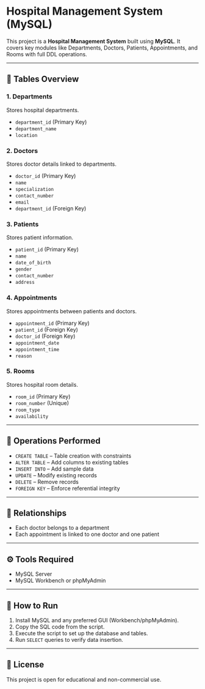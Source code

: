 # Hospital Management System (MySQL)

This project is a **Hospital Management System** built using **MySQL**. It covers key modules like Departments, Doctors, Patients, Appointments, and Rooms with full DDL operations.

---

## 📁 Tables Overview

### 1. Departments
Stores hospital departments.

- `department_id` (Primary Key)
- `department_name`
- `location`

### 2. Doctors
Stores doctor details linked to departments.

- `doctor_id` (Primary Key)
- `name`
- `specialization`
- `contact_number`
- `email`
- `department_id` (Foreign Key)

### 3. Patients
Stores patient information.

- `patient_id` (Primary Key)
- `name`
- `date_of_birth`
- `gender`
- `contact_number`
- `address`

### 4. Appointments
Stores appointments between patients and doctors.

- `appointment_id` (Primary Key)
- `patient_id` (Foreign Key)
- `doctor_id` (Foreign Key)
- `appointment_date`
- `appointment_time`
- `reason`

### 5. Rooms
Stores hospital room details.

- `room_id` (Primary Key)
- `room_number` (Unique)
- `room_type`
- `availability`

---

## 🧾 Operations Performed

- `CREATE TABLE` – Table creation with constraints
- `ALTER TABLE` – Add columns to existing tables
- `INSERT INTO` – Add sample data
- `UPDATE` – Modify existing records
- `DELETE` – Remove records
- `FOREIGN KEY` – Enforce referential integrity

---

## 🔗 Relationships

- Each doctor belongs to a department
- Each appointment is linked to one doctor and one patient

---

## ⚙️ Tools Required

- MySQL Server
- MySQL Workbench or phpMyAdmin

---

## 🚀 How to Run

1. Install MySQL and any preferred GUI (Workbench/phpMyAdmin).
2. Copy the SQL code from the script.
3. Execute the script to set up the database and tables.
4. Run `SELECT` queries to verify data insertion.

---

## 📄 License

This project is open for educational and non-commercial use.